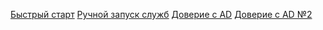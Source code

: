 [Быстрый старт](https://www.freeipa.org/page/Quick_Start_Guide)
[Ручной запуск служб](https://access.redhat.com/solutions/1605213)
[Доверие с AD](https://www.freeipa.org/page/Active_Directory_trust_setup)
[Доверие с AD №2](http://wiki.rosalab.ru/ru/index.php/%D0%A3%D1%81%D1%82%D0%B0%D0%BD%D0%BE%D0%B2%D0%BA%D0%B0_%D0%B4%D0%BE%D0%B2%D0%B5%D1%80%D0%B8%D1%82%D0%B5%D0%BB%D1%8C%D0%BD%D1%8B%D1%85_%D0%BE%D1%82%D0%BD%D0%BE%D1%88%D0%B5%D0%BD%D0%B8%D0%B9_%D0%BC%D0%B5%D0%B6%D0%B4%D1%83_%D0%B4%D0%BE%D0%BC%D0%B5%D0%BD%D0%B0%D0%BC%D0%B8_AD_%D0%B8_IPA)
